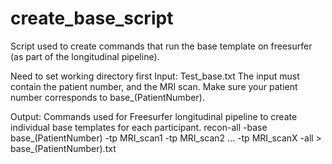 # create_base_script
Script used to create commands that run the base template on freesurfer (as part of the longitudinal pipeline).

Need to set working directory first
Input: Test_base.txt
The input must contain the patient number, and the MRI scan.
Make sure your patient number corresponds to base_(PatientNumber).

Output: Commands used for Freesurfer longitudinal pipeline to create individual base templates for each participant.
recon-all -base base_(PatientNumber) -tp MRI_scan1 -tp MRI_scan2 ... -tp MRI_scanX -all > base_(PatientNumber).txt

